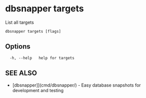 # dbsnapper targets

List all targets

```
dbsnapper targets [flags]
```

## Options

```
  -h, --help   help for targets
```

## SEE ALSO

- [dbsnapper]](cmd/dbsnapper/) - Easy database snapshots for development and testing
